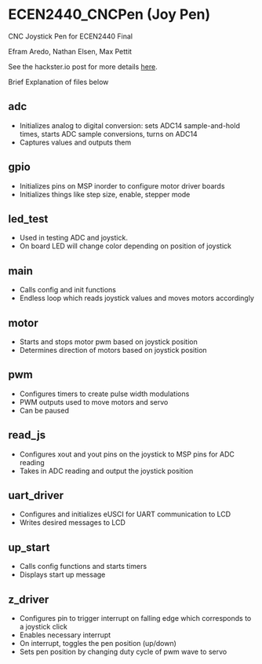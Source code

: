 # ECEN2440_CNCPen (Joy Pen)
CNC Joystick Pen for ECEN2440 Final

Efram Aredo, Nathan Elsen, Max Pettit

See the hackster.io post for more details [here](https://www.hackster.io/maxpettit/joy-pen-74b8a4).

Brief Explanation of files below

## adc 
* Initializes analog to digital conversion: sets ADC14 sample-and-hold times, starts ADC sample conversions, turns on ADC14
* Captures values and outputs them

## gpio 
* Initializes pins on MSP inorder to configure motor driver boards
* Initializes things like step size, enable, stepper mode

## led_test
* Used in testing ADC and joystick.
* On board LED will change color depending on position of joystick

## main 
* Calls config and init functions
* Endless loop which reads joystick values and moves motors accordingly

## motor
* Starts and stops motor pwm based on joystick position
* Determines direction of motors based on joystick position

## pwm 
* Configures timers to create pulse width modulations
* PWM outputs used to move motors and servo
* Can be paused

## read_js
* Configures xout and yout pins on the joystick to MSP pins for ADC reading
* Takes in ADC reading and output the joystick position

## uart_driver
* Configures and initializes eUSCI for UART communication to LCD
* Writes desired messages to LCD

## up_start
* Calls config functions and starts timers
* Displays start up message

## z_driver
* Configures pin to trigger interrupt on falling edge which corresponds to a joystick click
* Enables necessary interrupt
* On interrupt, toggles the pen position (up/down)
* Sets pen position by changing duty cycle of pwm wave to servo
